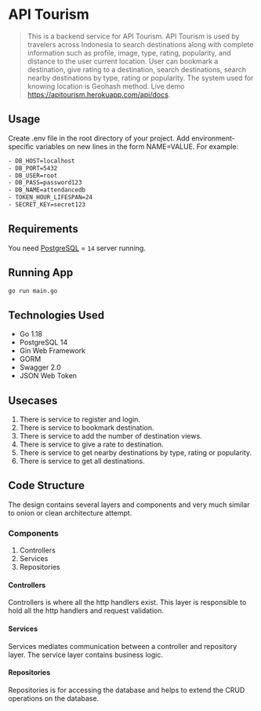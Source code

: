 # API Tourism
> This is a backend service for API Tourism. API Tourism is used by travelers across Indonesia to search destinations along with complete information
such as profile, image, type, rating, popularity, and distance to the user current location. User can bookmark a destination, give rating to a destination,
search destinations, search nearby destinations by type, rating or popularity. The system used for knowing location is Geohash method. Live demo https://apitourism.herokuapp.com/api/docs.

## Usage
Create .env file in the root directory of your project. Add environment-specific variables on new lines in the form NAME=VALUE. For example:

```bash
- DB_HOST=localhost
- DB_PORT=5432
- DB_USER=root
- DB_PASS=password123
- DB_NAME=attendancedb
- TOKEN_HOUR_LIFESPAN=24
- SECRET_KEY=secret123
```

## Requirements
You need [PostgreSQL](https://www.postgresql.org/) = `14` server running.

## Running App

```bash
go run main.go
```

## Technologies Used
- Go 1.18
- PostgreSQL 14
- Gin Web Framework
- GORM
- Swagger 2.0
- JSON Web Token

## Usecases
1. There is service to register and login.
2. There is service to bookmark destination.
3. There is service to add the number of destination views.
3. There is service to give a rate to destination.
4. There is service to get nearby destinations by type, rating or popularity.
5. There is service to get all destinations.

## Code Structure
The design contains several layers and components and very much similar to onion or clean architecture attempt.

### Components
1. Controllers
2. Services
3. Repositories

#### Controllers
Controllers is where all the http handlers exist. This layer is responsible to hold all the http handlers and request validation.

#### Services
Services mediates communication between a controller and repository layer. The service layer contains business logic.

#### Repositories
Repositories is for accessing the database and helps to extend the CRUD operations on the database.
